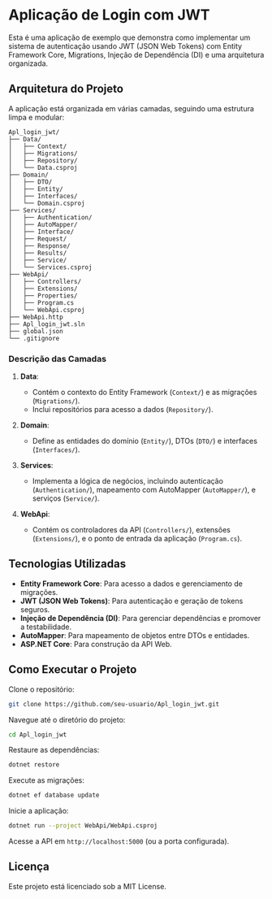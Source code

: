 # Aplicação de Login com JWT

Esta é uma aplicação de exemplo que demonstra como implementar um sistema de autenticação usando JWT (JSON Web Tokens) com Entity Framework Core, Migrations, Injeção de Dependência (DI) e uma arquitetura organizada.

## Arquitetura do Projeto

A aplicação está organizada em várias camadas, seguindo uma estrutura limpa e modular:

```
Apl_login_jwt/
├── Data/
│   ├── Context/
│   ├── Migrations/
│   ├── Repository/
│   └── Data.csproj
├── Domain/
│   ├── DTO/
│   ├── Entity/
│   ├── Interfaces/
│   └── Domain.csproj
├── Services/
│   ├── Authentication/
│   ├── AutoMapper/
│   ├── Interface/
│   ├── Request/
│   ├── Response/
│   ├── Results/
│   ├── Service/
│   └── Services.csproj
├── WebApi/
│   ├── Controllers/
│   ├── Extensions/
│   ├── Properties/
│   ├── Program.cs
│   └── WebApi.csproj
├── WebApi.http
├── Apl_login_jwt.sln
├── global.json
└── .gitignore
```

### Descrição das Camadas

1. **Data**:

   - Contém o contexto do Entity Framework (`Context/`) e as migrações (`Migrations/`).
   - Inclui repositórios para acesso a dados (`Repository/`).

2. **Domain**:

   - Define as entidades do domínio (`Entity/`), DTOs (`DTO/`) e interfaces (`Interfaces/`).

3. **Services**:

   - Implementa a lógica de negócios, incluindo autenticação (`Authentication/`), mapeamento com AutoMapper (`AutoMapper/`), e serviços (`Service/`).

4. **WebApi**:

   - Contém os controladores da API (`Controllers/`), extensões (`Extensions/`), e o ponto de entrada da aplicação (`Program.cs`).

## Tecnologias Utilizadas

- **Entity Framework Core**: Para acesso a dados e gerenciamento de migrações.
- **JWT (JSON Web Tokens)**: Para autenticação e geração de tokens seguros.
- **Injeção de Dependência (DI)**: Para gerenciar dependências e promover a testabilidade.
- **AutoMapper**: Para mapeamento de objetos entre DTOs e entidades.
- **ASP.NET Core**: Para construção da API Web.

## Como Executar o Projeto

Clone o repositório:

```bash
git clone https://github.com/seu-usuario/Apl_login_jwt.git
```

Navegue até o diretório do projeto:

```bash
cd Apl_login_jwt
```

Restaure as dependências:

```bash
dotnet restore
```

Execute as migrações:

```bash
dotnet ef database update
```

Inicie a aplicação:

```bash
dotnet run --project WebApi/WebApi.csproj
```

Acesse a API em `http://localhost:5000` (ou a porta configurada).

## Licença

Este projeto está licenciado sob a MIT License.

